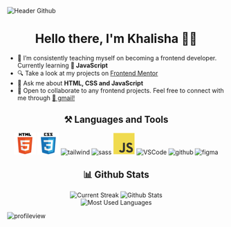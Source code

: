 
![Header Github](https://user-images.githubusercontent.com/60285814/224474840-bb91f487-e33b-4540-92a0-bf63dcd53b68.png)


<h1 align="center">Hello there, I'm Khalisha 👋🏼</h1>

- 🌱 I’m consistently teaching myself on becoming a frontend developer. Currently learning **📌 JavaScript**
- 🔍 Take a look at my projects on <a href="https://www.frontendmentor.io/profile/stkhalisha" target="_blank" rel="noreferrer">Frontend Mentor</a>
- 💬 Ask me about **HTML, CSS and JavaScript**
- 🤝 Open to collaborate to any frontend projects. Feel free to connect with me through <a href="mailto:stkhalisha@gmail.com" target="_blank" rel="noreferrer">💌 gmail!</a>  


<h2 align="center">⚒️ Languages and Tools</h2>

<div align = "center">
<img src="https://raw.githubusercontent.com/devicons/devicon/master/icons/html5/html5-original-wordmark.svg" alt="html5" width="50" height="50"/>
<img src="https://raw.githubusercontent.com/devicons/devicon/master/icons/css3/css3-original-wordmark.svg" alt="css3" width="50" height="50"/> 
<img src="https://www.vectorlogo.zone/logos/tailwindcss/tailwindcss-icon.svg" alt="tailwind" width="50" height="50"/> 
<img src="https://camo.githubusercontent.com/26901b819fb10ef4e2c652aa40e24775247664d84a7597bebb66898a24dddedd/68747470733a2f2f63646e2e6a7364656c6976722e6e65742f67682f64657669636f6e732f64657669636f6e2f69636f6e732f736173732f736173732d6f726967696e616c2e737667" alt="sass" width="50" height="50"/> 
<img src="https://raw.githubusercontent.com/devicons/devicon/master/icons/javascript/javascript-original.svg" alt="javascript" width="50" height="50"/> <img src="https://camo.githubusercontent.com/5fa137d222dde7b69acd22c6572a065ce3656e6ffa1f5e88c1b5c7a935af3cc6/68747470733a2f2f63646e2e6a7364656c6976722e6e65742f67682f64657669636f6e732f64657669636f6e2f69636f6e732f7673636f64652f7673636f64652d6f726967696e616c2e737667" alt="VSCode" width="50" height="50"/> 
<img src="https://cdn-icons-png.flaticon.com/512/25/25231.png" alt="github" width="50" height="50"/>
<img src="https://www.vectorlogo.zone/logos/figma/figma-icon.svg" alt="figma" width="50" height="50"/></p>
</div>

<h2 align="center">📊 Github Stats</h2>

<div align = "center">

![Current Streak](https://github-readme-streak-stats.herokuapp.com/?user=stkhalisha&theme=synthwave)
![Github Stats]( https://github-readme-stats.vercel.app/api?username=stkhalisha&show_icons=true&locale=en&theme=synthwave)
 <br>
![Most Used Languages](https://github-readme-stats.vercel.app/api/top-langs/?username=stkhalisha&hide_progress=true&theme=synthwave)

</div>

<p align="left"><img src="https://komarev.com/ghpvc/?username=stkhalisha&color=e85188&style=flat" alt="profileview"/></p>
